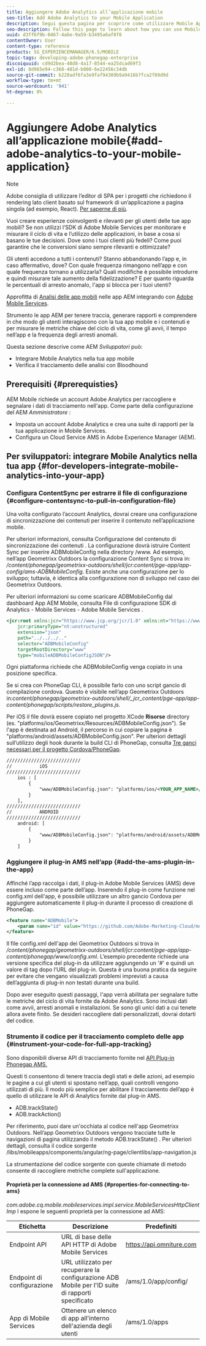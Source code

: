 ```yaml
---
title: Aggiungere Adobe Analytics all’applicazione mobile
seo-title: Add Adobe Analytics to your Mobile Application
description: Segui questa pagina per scoprire come utilizzare Mobile App Analytics nelle app AEM integrando con Adobe Mobile Services.
seo-description: Follow this page to learn about how you can use Mobile App Analytics in your AEM Apps by integrating with Adobe Mobile Services.
uuid: d3ff6f9b-0467-4abe-9a59-b3495a6af0f8
contentOwner: User
content-type: reference
products: SG_EXPERIENCEMANAGER/6.5/MOBILE
topic-tags: developing-adobe-phonegap-enterprise
discoiquuid: cd9d2bea-48d8-4a17-8544-ea25dcad69f3
exl-id: 8d965e94-c368-481d-b000-6e22456c34db
source-git-commit: b220adf6fa3e9faf94389b9a9416b7fca2f89d9d
workflow-type: tm+mt
source-wordcount: '941'
ht-degree: 0%

---
```


# Aggiungere Adobe Analytics all’applicazione mobile{#add-adobe-analytics-to-your-mobile-application}

>[!NOTE]
>
>Adobe consiglia di utilizzare l’editor di SPA per i progetti che richiedono il rendering lato client basato sul framework di un’applicazione a pagina singola (ad esempio, React). [Per saperne di più](/help/sites-developing/spa-overview.md).

Vuoi creare esperienze coinvolgenti e rilevanti per gli utenti delle tue app mobili? Se non utilizzi l’SDK di Adobe Mobile Services per monitorare e misurare il ciclo di vita e l’utilizzo delle applicazioni, in base a cosa si basano le tue decisioni. Dove sono i tuoi clienti più fedeli? Come puoi garantire che le conversioni siano sempre rilevanti e ottimizzate?

Gli utenti accedono a tutti i contenuti? Stanno abbandonando l’app e, in caso affermativo, dove? Con quale frequenza rimangono nell’app e con quale frequenza tornano a utilizzarla? Quali modifiche è possibile introdurre e quindi misurare tale aumento della fidelizzazione? E per quanto riguarda le percentuali di arresto anomalo, l&#39;app si blocca per i tuoi utenti?

Approfitta di [Analisi delle app mobili](https://www.adobe.com/ca/solutions/digital-analytics/mobile-web-apps-analytics.html) nelle app AEM integrando con [Adobe Mobile Services](https://www.adobe.com/marketing-cloud/mobile-marketing.html).

Strumento le app AEM per tenere traccia, generare rapporti e comprendere in che modo gli utenti interagiscono con la tua app mobile e i contenuti e per misurare le metriche chiave del ciclo di vita, come gli avvii, il tempo nell’app e la frequenza degli arresti anomali.

Questa sezione descrive come AEM *Sviluppatori* può:

* Integrare Mobile Analytics nella tua app mobile
* Verifica il tracciamento delle analisi con Bloodhound

## Prerequisiti {#prerequisties}

AEM Mobile richiede un account Adobe Analytics per raccogliere e segnalare i dati di tracciamento nell&#39;app. Come parte della configurazione del AEM *Amministratore* :

* Imposta un account Adobe Analytics e crea una suite di rapporti per la tua applicazione in Mobile Services.
* Configura un Cloud Service AMS in Adobe Experience Manager (AEM).

## Per sviluppatori: integrare Mobile Analytics nella tua app {#for-developers-integrate-mobile-analytics-into-your-app}

### Configura ContentSync per estrarre il file di configurazione {#configure-contentsync-to-pull-in-configuration-file}

Una volta configurato l’account Analytics, dovrai creare una configurazione di sincronizzazione dei contenuti per inserire il contenuto nell’applicazione mobile.

Per ulteriori informazioni, consulta Configurazione del contenuto di sincronizzazione dei contenuti . La configurazione dovrà istruire Content Sync per inserire ADBMobileConfig nella directory /www. Ad esempio, nell’app Geometrixx Outdoors la configurazione Content Sync si trova in: */content/phonegap/geometrixx-outdoors/shell/jcr:content/pge-app/app-config/ams-ADBMobileConfig*. Esiste anche una configurazione per lo sviluppo; tuttavia, è identica alla configurazione non di sviluppo nel caso dei Geometrixx Outdoors.

Per ulteriori informazioni su come scaricare ADBMobileConfig dal dashboard App AEM Mobile, consulta File di configurazione SDK di Analytics - Mobile Services - Adobe Mobile Services .

```xml
<jcr:root xmlns:jcr="https://www.jcp.org/jcr/1.0" xmlns:nt="https://www.jcp.org/jcr/nt/1.0"
    jcr:primaryType="nt:unstructured"
    extension="json"
    path="../../../.."
    selector="ADBMobileConfig"
    targetRootDirectory="www"
    type="mobileADBMobileConfigJSON"/>
```

Ogni piattaforma richiede che ADBMobileConfig venga copiato in una posizione specifica.

Se si crea con PhoneGap CLI, è possibile farlo con uno script gancio di compilazione cordova. Questo è visibile nell’app Geometrixx Outdoors in:*content/phonegap/geometrixx-outdoors/shell/_jcr_content/pge-app/app-content/phonegap/scripts/restore_plugins.js.*

Per iOS il file dovrà essere copiato nel progetto XCode **Risorse** directory (es. &quot;platforms/ios/Geometrixx/Resources/ADBMobileConfig.json&quot;). Se l&#39;app è destinata ad Android, il percorso in cui copiare la pagina è &quot;platforms/android/assets/ADBMobileConfig.json&quot;. Per ulteriori dettagli sull’utilizzo degli hook durante la build CLI di PhoneGap, consulta [Tre ganci necessari per il progetto Cordova/PhoneGap](https://devgirl.org/2013/11/12/three-hooks-your-cordovaphonegap-project-needs/).

```xml
///////////////////////////
//          iOS
///////////////////////////
    ios : [
        {
            "www/ADBMobileConfig.json": "platforms/ios/<YOUR_APP_NAME>/Resources/ADBMobileConfig.json"
        }
    ],
///////////////////////////
//          ANDROID
///////////////////////////
    android: [
        {
            "www/ADBMobileConfig.json": "platforms/android/assets/ADBMobileConfig.json"
        }
    ]
```

### Aggiungere il plug-in AMS nell’app {#add-the-ams-plugin-in-the-app}

Affinché l’app raccolga i dati, il plug-in Adobe Mobile Services (AMS) deve essere incluso come parte dell’app. Inserendo il plug-in come funzione nel config.xml dell&#39;app, è possibile utilizzare un altro gancio Cordova per aggiungere automaticamente il plug-in durante il processo di creazione di PhoneGap.

```xml
<feature name="ADBMobile">
    <param name="id" value="https://github.com/Adobe-Marketing-Cloud/mobile-services#0482f9cedf90c98a8d4b07219ece1933b2e46a60"/>
</feature>
```

Il file config.xml dell&#39;app dei Geometrixx Outdoors si trova in */content/phonegap/geometrixx-outdoors/shell/jcr:content/pge-app/app-content/phonegap/www/config.xml*. L’esempio precedente richiede una versione specifica del plug-in da utilizzare aggiungendo un &#39;#&#39; e quindi un valore di tag dopo l’URL del plug-in. Questa è una buona pratica da seguire per evitare che vengano visualizzati problemi imprevisti a causa dell’aggiunta di plug-in non testati durante una build.

Dopo aver eseguito questi passaggi, l&#39;app verrà abilitata per segnalare tutte le metriche del ciclo di vita fornite da Adobe Analytics. Sono inclusi dati come avvii, arresti anomali e installazioni. Se sono gli unici dati a cui tenete allora avete finito. Se desideri raccogliere dati personalizzati, dovrai dotarti del codice.

### Strumento il codice per il tracciamento completo delle app {#instrument-your-code-for-full-app-tracking}

Sono disponibili diverse API di tracciamento fornite nel [API Plug-in Phonegap AMS.](https://docs.adobe.com/content/help/en/mobile-services/ios/phonegap-ios/phonegap-methods.html)

Questi ti consentono di tenere traccia degli stati e delle azioni, ad esempio le pagine a cui gli utenti si spostano nell’app, quali controlli vengono utilizzati di più. Il modo più semplice per abilitare il tracciamento dell’app è quello di utilizzare le API di Analytics fornite dal plug-in AMS.

* ADB.trackState()
* ADB.trackAction()

Per riferimento, puoi dare un&#39;occhiata al codice nell&#39;app Geometrixx Outdoors. Nell’app Geometrixx Outdoors vengono tracciate tutte le navigazioni di pagina utilizzando il metodo ADB.trackState() . Per ulteriori dettagli, consulta il codice sorgente /libs/mobileapps/components/angular/ng-page/clientlibs/app-navigation.js

La strumentazione del codice sorgente con queste chiamate di metodo consente di raccogliere metriche complete sull&#39;applicazione.

#### Proprietà per la connessione ad AMS {#properties-for-connecting-to-ams}

*com.adobe.cq.mobile.mobileservices.impl.service.MobileServicesHttpClientImp* l espone le seguenti proprietà per la connessione ad AMS:

| **Etichetta** | **Descrizione** | **Predefiniti** |
|---|---|---|
| Endpoint API | URL di base delle API HTTP di Adobe Mobile Services | https://api.omniture.com |
| Endpoint di configurazione | URL utilizzato per recuperare la configurazione ADB Mobile per l&#39;ID suite di rapporti specificato | /ams/1.0/app/config/ |
| App di Mobile Services | Ottenere un elenco di app all&#39;interno dell&#39;azienda degli utenti | /ams/1.0/apps |
